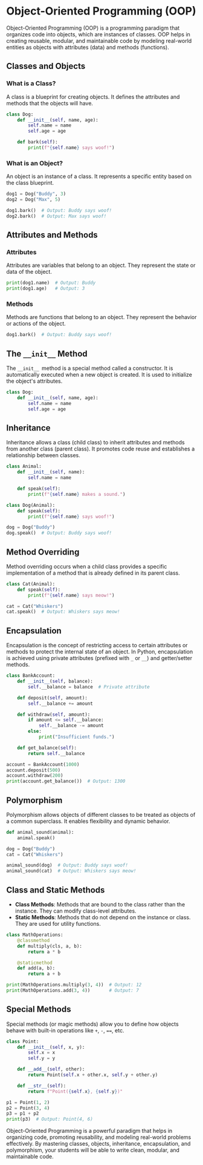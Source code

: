 # Object-Oriented Programming (OOP)

Object-Oriented Programming (OOP) is a programming paradigm that organizes code into objects, which are instances of classes. OOP helps in creating reusable, modular, and maintainable code by modeling real-world entities as objects with attributes (data) and methods (functions).

## Classes and Objects

### What is a Class?

A class is a blueprint for creating objects. It defines the attributes and methods that the objects will have.

```python
class Dog:
    def __init__(self, name, age):
        self.name = name
        self.age = age

    def bark(self):
        print(f"{self.name} says woof!")
```

### What is an Object?

An object is an instance of a class. It represents a specific entity based on the class blueprint.

```python
dog1 = Dog("Buddy", 3)
dog2 = Dog("Max", 5)

dog1.bark()  # Output: Buddy says woof!
dog2.bark()  # Output: Max says woof!
```

## Attributes and Methods

### Attributes

Attributes are variables that belong to an object. They represent the state or data of the object.

```python
print(dog1.name)  # Output: Buddy
print(dog1.age)   # Output: 3
```

### Methods

Methods are functions that belong to an object. They represent the behavior or actions of the object.

```python
dog1.bark()  # Output: Buddy says woof!
```

## The `__init__` Method

The `__init__ `method is a special method called a constructor. It is automatically executed when a new object is created. It is used to initialize the object's attributes.

```python
class Dog:
    def __init__(self, name, age):
        self.name = name
        self.age = age
```


## Inheritance

Inheritance allows a class (child class) to inherit attributes and methods from another class (parent class). It promotes code reuse and establishes a relationship between classes.

```python
class Animal:
    def __init__(self, name):
        self.name = name

    def speak(self):
        print(f"{self.name} makes a sound.")

class Dog(Animal):
    def speak(self):
        print(f"{self.name} says woof!")

dog = Dog("Buddy")
dog.speak()  # Output: Buddy says woof!
```

## Method Overriding

Method overriding occurs when a child class provides a specific implementation of a method that is already defined in its parent class.

```python
class Cat(Animal):
    def speak(self):
        print(f"{self.name} says meow!")

cat = Cat("Whiskers")
cat.speak()  # Output: Whiskers says meow!
```

## Encapsulation

Encapsulation is the concept of restricting access to certain attributes or methods to protect the internal state of an object. In Python, encapsulation is achieved using private attributes (prefixed with `_` or `__`) and getter/setter methods.

```python
class BankAccount:
    def __init__(self, balance):
        self.__balance = balance  # Private attribute

    def deposit(self, amount):
        self.__balance += amount

    def withdraw(self, amount):
        if amount <= self.__balance:
            self.__balance -= amount
        else:
            print("Insufficient funds.")

    def get_balance(self):
        return self.__balance

account = BankAccount(1000)
account.deposit(500)
account.withdraw(200)
print(account.get_balance())  # Output: 1300
```

## Polymorphism

Polymorphism allows objects of different classes to be treated as objects of a common superclass. It enables flexibility and dynamic behavior.

```python
def animal_sound(animal):
    animal.speak()

dog = Dog("Buddy")
cat = Cat("Whiskers")

animal_sound(dog)  # Output: Buddy says woof!
animal_sound(cat)  # Output: Whiskers says meow!
```

## Class and Static Methods

- **Class Methods**: Methods that are bound to the class rather than the instance. They can modify class-level attributes.
- **Static Methods**: Methods that do not depend on the instance or class. They are used for utility functions.

```python
class MathOperations:
    @classmethod
    def multiply(cls, a, b):
        return a * b

    @staticmethod
    def add(a, b):
        return a + b

print(MathOperations.multiply(3, 4))  # Output: 12
print(MathOperations.add(3, 4))       # Output: 7
```

## Special Methods

Special methods (or magic methods) allow you to define how objects behave with built-in operations like `+`, `-`, `==`, etc.

```python
class Point:
    def __init__(self, x, y):
        self.x = x
        self.y = y

    def __add__(self, other):
        return Point(self.x + other.x, self.y + other.y)

    def __str__(self):
        return f"Point({self.x}, {self.y})"

p1 = Point(1, 2)
p2 = Point(3, 4)
p3 = p1 + p2
print(p3)  # Output: Point(4, 6)
```

Object-Oriented Programming is a powerful paradigm that helps in organizing code, promoting reusability, and modeling real-world problems effectively. By mastering classes, objects, inheritance, encapsulation, and polymorphism, your students will be able to write clean, modular, and maintainable code.